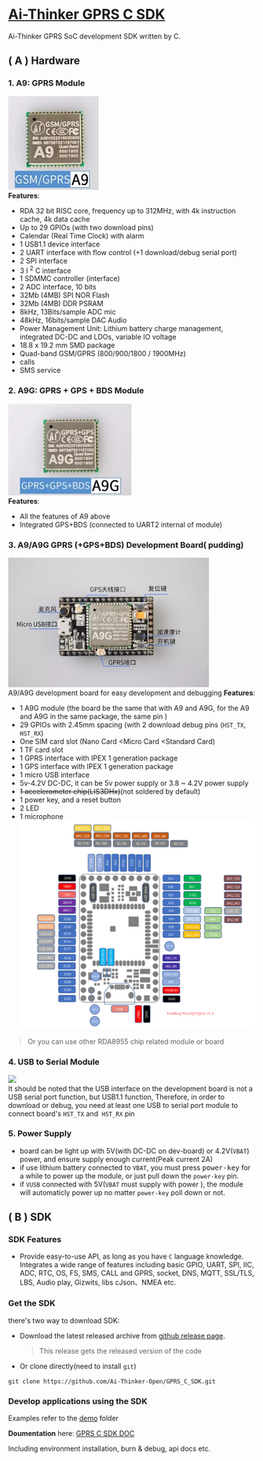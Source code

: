 [Ai-Thinker GPRS C SDK](https://github.com/Ai-Thinker-Open/GPRS-C-SDK)
=====

Ai-Thinker GPRS SoC development SDK written by C.

## ( A ) Hardware


### 1. A9: GPRS Module

![](./doc/assets/A9.png) </br>
**Features**:
  * RDA 32 bit RISC core, frequency up to 312MHz, with 4k instruction cache, 4k data cache
  * Up to 29 GPIOs (with two download pins)
  * Calendar (Real Time Clock) with alarm
  * 1 USB1.1 device interface
  * 2 UART interface with flow control (+1 download/debug serial port)
  * 2 SPI interface
  * 3 I <sup>2</sup> C interface
  * 1 SDMMC controller (interface)
  * 2 ADC interface, 10 bits
  * 32Mb (4MB) SPI NOR Flash
  * 32Mb (4MB) DDR PSRAM
  * 8kHz, 13Bits/sample ADC mic
  * 48kHz, 16bits/sample DAC Audio
  * Power Management Unit: Lithium battery charge management, integrated DC-DC and LDOs, variable IO voltage
  * 18.8 x 19.2 mm SMD package
  * Quad-band GSM/GPRS (800/900/1800 / 1900MHz)
  * calls
  * SMS service

### 2. A9G: GPRS + GPS + BDS Module

![](./doc/assets/A9G.png) </br>
**Features**:
  * All the features of A9 above
  * Integrated GPS+BDS (connected to UART2 internal of module)

### 3. A9/A9G GPRS (+GPS+BDS) Development Board( pudding)

![](./doc/assets/A9G_dev.png) </br>
A9/A9G development board for easy development and debugging
**Features**:
  * 1 A9G module (the board be the same that with A9 and A9G, for the A9 and A9G in the same package, the same pin )
  * 29 GPIOs with 2.45mm spacing (with 2 download debug pins (`HST_TX`,` HST_RX`)
  * One SIM card slot (Nano Card <Micro Card <Standard Card)
  * 1 TF card slot
  * 1 GPRS interface with IPEX 1 generation package
  * 1 GPS interface with IPEX 1 generation package
  * 1 micro USB interface
  * 5v-4.2V DC-DC, it can be 5v power supply or 3.8 ~ 4.2V power supply
  * ~~1 accelerometer chip(LIS3DHx)~~(not soldered by default)
  * 1 power key, and a reset button
  * 2 LED
  * 1 microphone </br>
![](./doc/assets/pudding_pin.png) </br>

> Or you can use other RDA8955 chip related module or board

### 4. USB to Serial Module

![](./doc/assets/USB-UART.png) </br>
It should be noted that the USB interface on the development board is not a USB serial port function, but USB1.1 function,
Therefore, in order to download or debug, you need at least one USB to serial port module to connect board's `HST_TX` and` HST_RX` pin

### 5. Power Supply
* board can be light up with 5V(with DC-DC on dev-board) or 4.2V(`VBAT`) power, and ensure supply enough current(Peak current 2A)
* if use lithium battery connected to `VBAT`, you must press <kbd>power-key</kbd> for a while to power up the module, or just pull down the `power-key` pin.
* if `VUSB` connected with 5V(`VBAT` must supply with power ), the module will automaticly power up no matter `power-key` poll down or not.

## ( B ) SDK

### SDK Features

* Provide easy-to-use API, as long as you have `C` language knowledge. 
Integrates a wide range of features including basic GPIO, UART, SPI, IIC, ADC, RTC, OS, FS, SMS, CALL and GPRS, socket, DNS, MQTT, SSL/TLS, LBS, Audio play, Gizwits, libs cJson、NMEA etc.


### Get the SDK


there's two way to download SDK:

* Download the latest released archive from [github release page](https://github.com/Ai-Thinker-Open/GPRS_C_SDK/releases).
  > This release gets the released version of the code

* Or clone directly(need to install `git`)
```
git clone https://github.com/Ai-Thinker-Open/GPRS_C_SDK.git
```

### Develop applications using the SDK

Examples refer to the [demo](https://github.com/Ai-Thinker-Open/GPRS_C_SDK/tree/master/demo) folder

**Doumentation** here:  [GPRS C SDK DOC](https://ai-thinker-open.github.io/GPRS_C_SDK_DOC/en)

Including environment installation, burn & debug, api docs etc.
